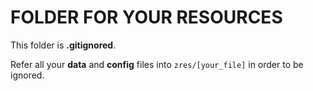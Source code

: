  # FOLDER FOR YOUR RESOURCES
 
 This folder is **.gitignored**. 
 
Refer all your **data** and **config** files into `zres/[your_file]` in order to be ignored.
